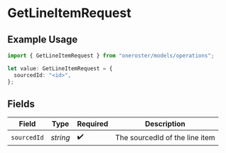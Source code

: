 # GetLineItemRequest

## Example Usage

```typescript
import { GetLineItemRequest } from "oneroster/models/operations";

let value: GetLineItemRequest = {
  sourcedId: "<id>",
};
```

## Fields

| Field                          | Type                           | Required                       | Description                    |
| ------------------------------ | ------------------------------ | ------------------------------ | ------------------------------ |
| `sourcedId`                    | *string*                       | :heavy_check_mark:             | The sourcedId of the line item |